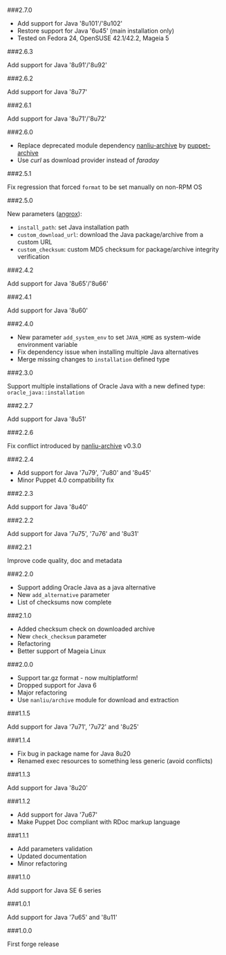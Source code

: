 ###2.7.0

* Add support for Java '8u101'/'8u102'
* Restore support for Java '6u45' (main installation only)
* Tested on Fedora 24, OpenSUSE 42.1/42.2, Mageia 5

###2.6.3

Add support for Java '8u91'/'8u92'

###2.6.2

Add support for Java '8u77'

###2.6.1

Add support for Java '8u71'/'8u72'

###2.6.0

* Replace deprecated module dependency [nanliu-archive](https://forge.puppetlabs.com/nanliu/archive) by [puppet-archive](https://forge.puppetlabs.com/puppet/archive)
* Use *curl* as download provider instead of *faraday*

###2.5.1

Fix regression that forced `format` to be set manually on non-RPM OS

###2.5.0

New parameters ([angrox](https://github.com/angrox)):
* `install_path`: set Java installation path
* `custom_download_url`: download the Java package/archive from a custom URL
* `custom_checksum`: custom MD5 checksum for package/archive integrity verification

###2.4.2

Add support for Java '8u65'/'8u66'

###2.4.1

Add support for Java '8u60'

###2.4.0

* New parameter `add_system_env` to set `JAVA_HOME` as system-wide environment variable
* Fix dependency issue when installing multiple Java alternatives
* Merge missing changes to `installation` defined type

###2.3.0

Support multiple installations of Oracle Java with a new defined type: `oracle_java::installation`

###2.2.7

Add support for Java '8u51'

###2.2.6

Fix conflict introduced by [nanliu-archive](https://forge.puppetlabs.com/nanliu/archive/changelog) v0.3.0

###2.2.4

* Add support for Java '7u79', '7u80' and '8u45'
* Minor Puppet 4.0 compatibility fix

###2.2.3

Add support for Java '8u40'

###2.2.2

Add support for Java '7u75', '7u76' and '8u31'

###2.2.1

Improve code quality, doc and metadata

###2.2.0

* Support adding Oracle Java as a java alternative
* New `add_alternative` parameter
* List of checksums now complete

###2.1.0

* Added checksum check on downloaded archive
* New `check_checksum` parameter
* Refactoring
* Better support of Mageia Linux

###2.0.0

* Support tar.gz format - now multiplatform!
* Dropped support for Java 6
* Major refactoring
* Use `nanliu/archive` module for download and extraction

###1.1.5

Add support for Java '7u71', '7u72' and '8u25'

###1.1.4

* Fix bug in package name for Java 8u20
* Renamed exec resources to something less generic (avoid conflicts)

###1.1.3

Add support for Java '8u20'

###1.1.2

* Add support for Java '7u67'
* Make Puppet Doc compliant with RDoc markup language

###1.1.1

* Add parameters validation
* Updated documentation
* Minor refactoring

###1.1.0

Add support for Java SE 6 series

###1.0.1

Add support for Java '7u65' and '8u11'

###1.0.0

First forge release
